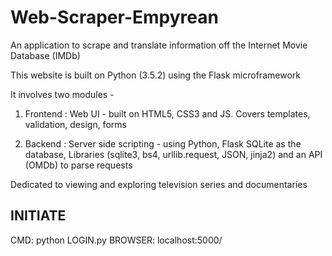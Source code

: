 # Web-Scraper-Empyrean
An application to scrape and translate information off the Internet Movie Database (IMDb)

This website is built on Python (3.5.2) using the Flask microframework

It involves two modules -

1. Frontend : Web UI - built on HTML5, CSS3 and JS. Covers templates, validation, design, forms
              
2. Backend : Server side scripting - using Python, Flask SQLite as the database, Libraries (sqlite3, bs4, urllib.request, JSON, jinja2) and an API (OMDb) to parse requests


Dedicated to viewing and exploring television series and documentaries


INITIATE
--------
CMD: python LOGIN.py
BROWSER: localhost:5000/
